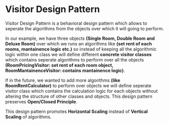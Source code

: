 # Visitor Design Pattern

Visitor Design Pattern is a behavioral design pattern which allows to seperate the algorithms from the objects over which it will going to perform.

In our example, we have three objects **(Single Room, Double Room and Deluxe Room)** over which we runs an algorithms like **(set rent of each rooms, mantainence logic etc.)** so instead of keeping all the algorithmic logic within one class we will define different **concrete visitor classes** which contains seperate algorithms to perform over all the objects **(RoomPricingVisitor: set rent of each room object, RoomMantainenceVisitor: contains mantainence logic)**.

If in the future, we wanted to add more algorithms **(like RoomRentCalculator)** to perform over objects we will define seperate visitor class which contains the calculation logic for each objects without altering the structure of other classes and objects. This design pattern preserves **Open/Closed Principle**.

This design pattern promotes **Horizontal Scaling** instead of **Vertical Scaling** of algorithms.